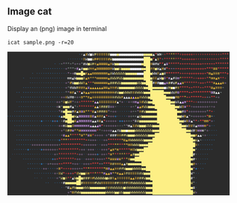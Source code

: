 ## Image cat

Display an (png) image in terminal

```
icat sample.png -r=20
```
![](sample-out.png)
